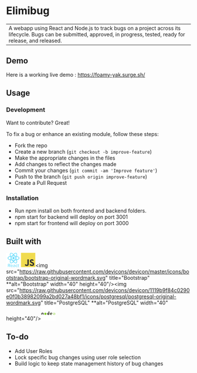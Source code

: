 # Elimibug

<table>
<tr>
<td>
  A webapp using React and Node.js to track bugs on a project across its lifecycle. Bugs can be submitted, approved, in progress, tested, ready for release, and released. 
</td>
</tr>
</table>

## Demo

Here is a working live demo : https://foamy-yak.surge.sh/

## Usage

### Development

Want to contribute? Great!

To fix a bug or enhance an existing module, follow these steps:

- Fork the repo
- Create a new branch (`git checkout -b improve-feature`)
- Make the appropriate changes in the files
- Add changes to reflect the changes made
- Commit your changes (`git commit -am 'Improve feature'`)
- Push to the branch (`git push origin improve-feature`)
- Create a Pull Request

### Installation

- Run npm install on both frontend and backend folders.
- npm start for backend will deploy on port 3001
- npm start for frontend will deploy on port 3000

## Built with

<img src="https://github.com/devicons/devicon/blob/master/icons/react/react-original-wordmark.svg" title="React" alt="React" width="40" height="40"/><img src="https://github.com/devicons/devicon/blob/master/icons/javascript/javascript-original.svg" title="JavaScript" alt="JavaScript" width="40" height="40"/><img src="https://raw.githubusercontent.com/devicons/devicon/master/icons/bootstrap/bootstrap-original-wordmark.svg" title="Bootstrap" **alt="Bootstrap" width="40" height="40"/><img src="https://raw.githubusercontent.com/devicons/devicon/1119b9f84c0290e0f0b38982099a2bd027a48bf1/icons/postgresql/postgresql-original-wordmark.svg" title="PostgreSQL" **alt="PostgreSQL" width="40" height="40"/><img src="https://github.com/devicons/devicon/blob/master/icons/nodejs/nodejs-original-wordmark.svg" title="NodeJS" alt="NodeJS" width="40" height="40"/>

## To-do

- Add User Roles
- Lock specific bug changes using user role selection
- Build logic to keep state management history of bug changes
